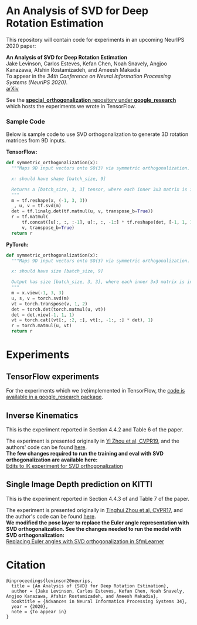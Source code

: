 # An Analysis of SVD for Deep Rotation Estimation

This repository will contain code for experiments in an upcoming NeurIPS 2020 paper:

**An Analysis of SVD for Deep Rotation Estimation** \
Jake Levinson, Carlos Esteves, Kefan Chen, Noah Snavely, Angjoo Kanazawa, Afshin Rostamizadeh, and Ameesh Makadia \
To appear in the *34th Conference on Neural Information Processing Systems
(NeurIPS 2020)*. \
[arXiv](https://arxiv.org/abs/2006.14616)


See the [**special_orthogonalization** repository under **google_research**](https://github.com/google-research/google-research/tree/master/special_orthogonalization) which hosts the experiments we wrote in TensorFlow.

### Sample Code
Below is sample code to use SVD orthogonalization to generate 3D rotation
matrices from 9D inputs.


**TensorFlow:**

```python
def symmetric_orthogonalization(x):
  """Maps 9D input vectors onto SO(3) via symmetric orthogonalization.

  x: should have shape [batch_size, 9]

  Returns a [batch_size, 3, 3] tensor, where each inner 3x3 matrix is in SO(3).
  """
  m = tf.reshape(x, (-1, 3, 3))
  _, u, v = tf.svd(m)
  det = tf.linalg.det(tf.matmul(u, v, transpose_b=True))
  r = tf.matmul(
      tf.concat([u[:, :, :-1], u[:, :, -1:] * tf.reshape(det, [-1, 1, 1])], 2),
      v, transpose_b=True)
  return r
```



**PyTorch:**

```python
def symmetric_orthogonalization(x):
  """Maps 9D input vectors onto SO(3) via symmetric orthogonalization.

  x: should have size [batch_size, 9]

  Output has size [batch_size, 3, 3], where each inner 3x3 matrix is in SO(3).
  """
  m = x.view(-1, 3, 3)
  u, s, v = torch.svd(m)
  vt = torch.transpose(v, 1, 2)
  det = torch.det(torch.matmul(u, vt))
  det = det.view(-1, 1, 1)
  vt = torch.cat((vt[:, :2, :], vt[:, -1:, :] * det), 1)
  r = torch.matmul(u, vt)
  return r
```

# Experiments

## TensorFlow experiments
For the experiments which we (re)implemented in TensorFlow, the [code is available in a google_research package](https://github.com/google-research/google-research/tree/master/special_orthogonalization).


## Inverse Kinematics
This is the experiment reported in Section 4.4.2 and Table 6 of the paper.

The experiment is presented originally in [Yi Zhou et al, CVPR19](https://arxiv.org/abs/1812.07035), and the authors' code can be found [here](https://github.com/papagina/RotationContinuity/tree/master/Inverse_Kinematics). \
**The few changes required to run the training and eval with SVD orthogonalization are available here:** \
[Edits to IK experiment for SVD orthogonalization](https://github.com/amakadia/RotationContinuity)

## Single Image Depth prediction on KITTI
This is the experiment reported in Section 4.4.3 of and Table 7 of the paper.

The experiment is presented originally in [Tinghui Zhou et al, CVPR17](https://people.eecs.berkeley.edu/~tinghuiz/projects/SfMLearner/), and the author's code can be found [here](https://github.com/tinghuiz/SfMLearner). \
**We modified the pose layer to replace the Euler angle representation with SVD orthogonalization. See the changes needed to run the model with SVD orthogonalization:** \
[Replacing Euler angles with SVD orthogonalization in SfmLearner](https://github.com/amakadia/SfMLearner)

# Citation

```
@inproceedings{levinson20neurips,
  title = {An Analysis of {SVD} for Deep Rotation Estimation},
  author = {Jake Levinson, Carlos Esteves, Kefan Chen, Noah Snavely, Angjoo Kanazawa, Afshin Rostamizadeh, and Ameesh Makadia},
  booktitle = {Advances in Neural Information Processing Systems 34},
  year = {2020},
  note = {To appear in}
}
```
